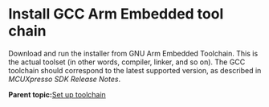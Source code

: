 # Install GCC Arm Embedded tool chain 

Download and run the installer from GNU Arm Embedded Toolchain. This is the actual toolset \(in other words, compiler, linker, and so on\). The GCC toolchain should correspond to the latest supported version, as described in *MCUXpresso SDK Release Notes*.

**Parent topic:**[Set up toolchain](../topics/arm_gcc_set_up_toolchain.md)

